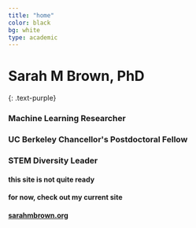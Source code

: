 ```yaml
---
title: "home"
color: black
bg: white
type: academic
---
```



# Sarah M Brown, PhD
{: .text-purple}   



### Machine Learning Researcher
### UC Berkeley Chancellor's Postdoctoral Fellow
### STEM Diversity  Leader

  
  
#### this site is not quite ready  

#### for now, check out my current site 
#### [sarahmbrown.org](http://sarahmbrown.org) 